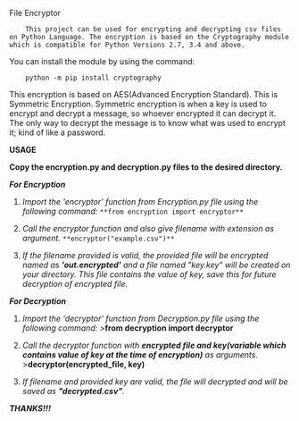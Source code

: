 File Encryptor

        This project can be used for encrypting and decrypting csv files on Python Language. The encryption is based on the Cryptography module which is compatible for Python Versions 2.7, 3.4 and above. 
  
You can install the module by using the command:

        python -m pip install cryptography

This encryption is based on AES(Advanced Encryption Standard). This is Symmetric Encryption.
Symmetric encryption is when a key is used to encrypt and decrypt a message, so whoever encrypted it can decrypt it. The only way to decrypt the message is to know what was used to encrypt it; kind of like a password.


**USAGE**

**Copy the encryption.py and decryption.py files to the desired directory.**

***For Encryption***

1. *Import the 'encryptor' function from Encryption.py file using the following command:*
       ```**from encryption import encryptor**```

2. *Call the encryptor function and also give filename with extension as argument.*
        ```**encryptor("example.csv")**```

3. *If the filename provided is valid, the provided file will be encrypted named as **'out.encrypted'** and a file named "key.key" will be created on your directory. This file contains the value of key, save this for future decryption of encrypted file.*

***For Decryption***

1. *Import the 'decryptor' function from Decryption.py file using the following command:*
        >**from decryption import decryptor**

2. *Call the decryptor function with **encrypted file and key(variable which contains value of key at the time of encryption)** as arguments.*
        >**decryptor(encrypted_file, key)**

3. *If filename and provided key are valid, the file will decrypted and will be saved as **"decrypted.csv"**.*

***THANKS!!!***
  

